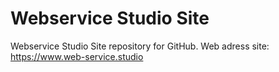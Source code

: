 # Webservice Studio Site
Webservice Studio Site repository for GitHub.
Web adress site: https://www.web-service.studio

